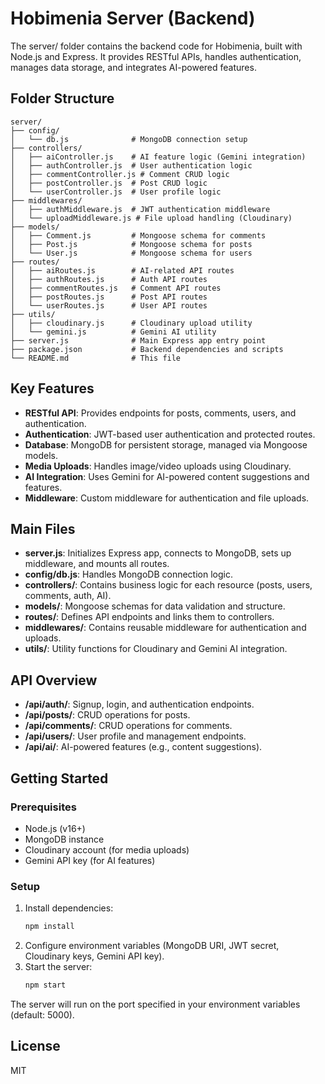 # Hobimenia Server (Backend)

The server/ folder contains the backend code for Hobimenia, built with Node.js and Express. It provides RESTful APIs, handles authentication, manages data storage, and integrates AI-powered features.

## Folder Structure

```
server/
├── config/
│   └── db.js              # MongoDB connection setup
├── controllers/
│   ├── aiController.js    # AI feature logic (Gemini integration)
│   ├── authController.js  # User authentication logic
│   ├── commentController.js # Comment CRUD logic
│   ├── postController.js  # Post CRUD logic
│   └── userController.js  # User profile logic
├── middlewares/
│   ├── authMiddleware.js  # JWT authentication middleware
│   └── uploadMiddleware.js # File upload handling (Cloudinary)
├── models/
│   ├── Comment.js         # Mongoose schema for comments
│   ├── Post.js            # Mongoose schema for posts
│   └── User.js            # Mongoose schema for users
├── routes/
│   ├── aiRoutes.js        # AI-related API routes
│   ├── authRoutes.js      # Auth API routes
│   ├── commentRoutes.js   # Comment API routes
│   ├── postRoutes.js      # Post API routes
│   └── userRoutes.js      # User API routes
├── utils/
│   ├── cloudinary.js      # Cloudinary upload utility
│   └── gemini.js          # Gemini AI utility
├── server.js              # Main Express app entry point
├── package.json           # Backend dependencies and scripts
└── README.md              # This file
```

## Key Features

- **RESTful API**: Provides endpoints for posts, comments, users, and authentication.
- **Authentication**: JWT-based user authentication and protected routes.
- **Database**: MongoDB for persistent storage, managed via Mongoose models.
- **Media Uploads**: Handles image/video uploads using Cloudinary.
- **AI Integration**: Uses Gemini for AI-powered content suggestions and features.
- **Middleware**: Custom middleware for authentication and file uploads.

## Main Files

- **server.js**: Initializes Express app, connects to MongoDB, sets up middleware, and mounts all routes.
- **config/db.js**: Handles MongoDB connection logic.
- **controllers/**: Contains business logic for each resource (posts, users, comments, auth, AI).
- **models/**: Mongoose schemas for data validation and structure.
- **routes/**: Defines API endpoints and links them to controllers.
- **middlewares/**: Contains reusable middleware for authentication and uploads.
- **utils/**: Utility functions for Cloudinary and Gemini AI integration.

## API Overview

- **/api/auth/**: Signup, login, and authentication endpoints.
- **/api/posts/**: CRUD operations for posts.
- **/api/comments/**: CRUD operations for comments.
- **/api/users/**: User profile and management endpoints.
- **/api/ai/**: AI-powered features (e.g., content suggestions).

## Getting Started

### Prerequisites
- Node.js (v16+)
- MongoDB instance
- Cloudinary account (for media uploads)
- Gemini API key (for AI features)

### Setup

1. Install dependencies:
   ```bash
   npm install
   ```
2. Configure environment variables (MongoDB URI, JWT secret, Cloudinary keys, Gemini API key).
3. Start the server:
   ```bash
   npm start
   ```

The server will run on the port specified in your environment variables (default: 5000).

## License
MIT

